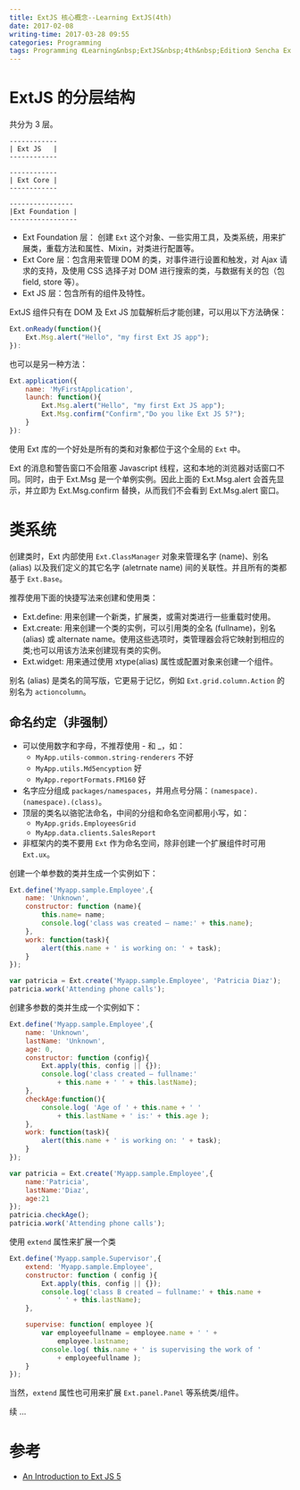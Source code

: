 ```yaml
---
title: ExtJS 核心概念--Learning ExtJS(4th)
date: 2017-02-08
writing-time: 2017-03-28 09:55
categories: Programming
tags: Programming 《Learning&nbsp;ExtJS&nbsp;4th&nbsp;Edition》 Sencha ExtJS Javascript
---
```


# ExtJS 的分层结构

共分为 3 层。

```
------------
| Ext JS   |
------------

------------
| Ext Core |
------------

----------------
|Ext Foundation |
-----------------
```

+ Ext Foundation 层： 创建 `Ext` 这个对象、一些实用工具，及类系统，用来扩展类，重载方法和属性、Mixin，对类进行配置等。
+ Ext Core 层：包含用来管理 DOM 的类，对事件进行设置和触发，对 Ajax 请求的支持，及使用 CSS 选择子对 DOM 进行搜索的类，与数据有关的包（包 field, store 等）。
+ Ext JS 层：包含所有的组件及特性。




ExtJS 组件只有在 DOM 及 Ext JS 加载解析后才能创建，可以用以下方法确保：

```Javascript
Ext.onReady(function(){
    Ext.Msg.alert("Hello", "my first Ext JS app");
}):
```

也可以是另一种方法：

```Javascript
Ext.application({
    name: 'MyFirstApplication',
    launch: function(){
        Ext.Msg.alert("Hello", "my first Ext JS app");
        Ext.Msg.confirm("Confirm","Do you like Ext JS 5?");
    }
}):
```

使用 Ext 库的一个好处是所有的类和对象都位于这个全局的 `Ext` 中。


Ext 的消息和警告窗口不会阻塞 Javascript 线程，这和本地的浏览器对话窗口不同。同时，由于 Ext.Msg 是一个单例实例。因此上面的 Ext.Msg.alert 会首先显示，并立即为 Ext.Msg.confirm 替换，从而我们不会看到 Ext.Msg.alert 窗口。


# 类系统

创建类时，Ext 内部使用 `Ext.ClassManager` 对象来管理名字 (name)、别名 (alias) 以及我们定义的其它名字 (aletrnate name) 间的关联性。并且所有的类都基于 `Ext.Base`。

推荐使用下面的快捷写法来创建和使用类：

+ Ext.define: 用来创建一个新类，扩展类，或需对类进行一些重载时使用。
+ Ext.create: 用来创建一个类的实例，可以引用类的全名 (fullname)，别名 (alias) 或 alternate name。使用这些选项时，类管理器会将它映射到相应的类;也可以用该方法来创建现有类的实例。
+ Ext.widget: 用来通过使用 xtype(alias) 属性或配置对象来创建一个组件。


别名 (alias) 是类名的简写版，它更易于记忆，例如 `Ext.grid.column.Action` 的别名为 `actioncolumn`。

## 命名约定（非强制）

+ 可以使用数字和字母，不推荐使用 - 和 \_，如：
    - `MyApp.utils-common.string-renderers` 不好
    - `MyApp.utils.Md5encyption` 好
    - `MyApp.reportFormats.FM160` 好
+ 名字应分组成 `packages/namespaces`，并用点号分隔：`(namespace).(namespace).(class)`。
+ 顶层的类名以骆驼法命名，中间的分组和命名空间都用小写，如：
    - `MyApp.grids.EmployeesGrid`
    - `MyApp.data.clients.SalesReport`
+ 非框架内的类不要用 `Ext` 作为命名空间，除非创建一个扩展组件时可用 `Ext.ux`。


创建一个单参数的类并生成一个实例如下：

```Javascript
Ext.define('Myapp.sample.Employee',{
    name: 'Unknown',
    constructor: function (name){
        this.name= name;
        console.log('class was created – name:' + this.name);
    },
    work: function(task){
        alert(this.name + ' is working on: ' + task);
    }
});

var patricia = Ext.create('Myapp.sample.Employee', 'Patricia Diaz');
patricia.work('Attending phone calls');
```

创建多参数的类并生成一个实例如下：

```Javascript
Ext.define('Myapp.sample.Employee',{
    name: 'Unknown',
    lastName: 'Unknown',
    age: 0,
    constructor: function (config){
        Ext.apply(this, config || {});
        console.log('class created – fullname:' 
            + this.name + ' ' + this.lastName);
    },
    checkAge:function(){
        console.log( 'Age of ' + this.name + ' ' 
            + this.lastName + ' is:' + this.age );
    },
    work: function(task){
        alert(this.name + ' is working on: ' + task);
    }
});

var patricia = Ext.create('Myapp.sample.Employee',{
    name:'Patricia',
    lastName:'Diaz',
    age:21
});
patricia.checkAge();
patricia.work('Attending phone calls');
```

使用 `extend` 属性来扩展一个类

```Javascript
Ext.define('Myapp.sample.Supervisor',{
    extend: 'Myapp.sample.Employee',
    constructor: function ( config ){
        Ext.apply(this, config || {});
        console.log('class B created – fullname:' + this.name +
            ' ' + this.lastName);
    },

    supervise: function( employee ){
        var employeefullname = employee.name + ' ' +
            employee.lastname;
        console.log( this.name + ' is supervising the work of '
            + employeefullname );
    }
});
```

当然，`extend` 属性也可用来扩展 `Ext.panel.Panel` 等系统类/组件。

续 ...







# 参考 

+ [An Introduction to Ext JS 5](https://www.amazon.com/Learning-ExtJS-Fourth-Carlos-Mendez/dp/1784394386/)
